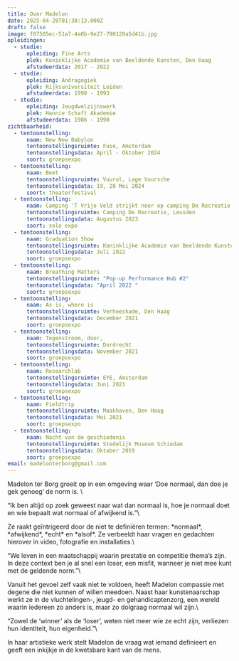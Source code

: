 ```yaml
---
title: Over Madelon
date: 2025-04-28T01:38:13.000Z
draft: false
image: f07505ec-51a7-4a0b-9e27-790128a5d41b.jpg
opleidingen:
  - studie:
      opleiding: Fine Arts
      plek: Koninklijke Academie van Beeldende Kunsten, Den Haag
      afstudeerdata: 2017 - 2022
  - studie:
      opleiding: Andragogiek
      plek: Rijksuniversiteit Leiden
      afstudeerdata: 1990 - 1993
  - studie:
      opleiding: Jeugdwelzijnswerk
      plek: Hannie Schaft Akademie
      afstudeerdata: 1986 - 1990
zichtbaarheid:
  - tentoonstelling:
      naam: New New Babylon
      tentoonstellingsruimte: Fuse, Amsterdam
      tentoonstellingsdata: April - Oktober 2024
      soort: groepsexpo
  - tentoonstelling:
      naam: Beet
      tentoonstellingsruimte: Vuurol, Lage Vuursche
      tentoonstellingsdata: 19, 20 Mei 2024
      soort: theaterfestival
  - tentoonstelling:
      naam: Camping 'T Vrije Veld strijkt neer op camping De Recreatie
      tentoonstellingsruimte: Camping De Recreatie, Leusden
      tentoonstellingsdata: Augustus 2023
      soort: solo expo
  - tentoonstelling:
      naam: Graduation Show
      tentoonstellingsruimte: Koninklijke Academie van Beeldende Kunsten, Den Haag
      tentoonstellingsdata: Juli 2022
      soort: groepsexpo
  - tentoonstelling:
      naam: Breathing Matters
      tentoonstellingsruimte: "Pop-up Performance Hub #2"
      tentoonstellingsdata: "April 2022 "
      soort: groepsexpo
  - tentoonstelling:
      naam: As is, where is
      tentoonstellingsruimte: Verheeskade, Den Haag
      tentoonstellingsdata: December 2021
      soort: groepsexpo
  - tentoonstelling:
      naam: Tegenstroom, door,
      tentoonstellingsruimte: Dordrecht
      tentoonstellingsdata: November 2021
      soort: groepsexpo
  - tentoonstelling:
      naam: Researchlab
      tentoonstellingsruimte: EYE, Amsterdam
      tentoonstellingsdata: Juni 2021
      soort: groepsexpo
  - tentoonstelling:
      naam: Fieldtrip
      tentoonstellingsruimte: Maakhaven, Den Haag
      tentoonstellingsdata: Mei 2021
      soort: groepsexpo
  - tentoonstelling:
      naam: Nacht van de geschiedenis
      tentoonstellingsruimte: Stedelijk Museum Schiedam
      tentoonstellingsdata: Oktober 2019
      soort: groepsexpo
email: madelonterborg@gmail.com
---
```

Madelon ter Borg groeit op in een omgeving waar ‘Doe normaal, dan doe je gek genoeg’ de norm is. \

“Ik ben altijd op zoek geweest naar wat dan normaal is, hoe je normaal doet en wie bepaalt wat normaal of afwijkend is.”\

Ze raakt geïntrigeerd door de niet te definiëren termen: \*normaal\*, \*afwijkend\*, \*echt\* en \*alsof\*. Ze verbeeldt haar vragen en gedachten hierover in video, fotografie en installaties.\

“We leven in een maatschappij waarin prestatie en competitie thema’s zijn. In deze context ben je al snel een loser, een misfit, wanneer je niet mee kunt met de geldende norm.”\

Vanuit het gevoel zelf vaak niet te voldoen, heeft Madelon compassie met degene die niet kunnen of willen meedoen. Naast haar kunstenaarschap werkt ze in de vluchtelingen-, jeugd- en gehandicaptenzorg, een wereld waarin iedereen zo anders is, maar zo dolgraag normaal wil zijn.\

“Zowel de ‘winner’ als de ‘loser’, weten niet meer wie ze echt zijn, verliezen hun identiteit, hun eigenheid.”\

In haar artistieke werk stelt Madelon de vraag wat iemand definieert en geeft een inkijkje in de kwetsbare kant van de mens.
